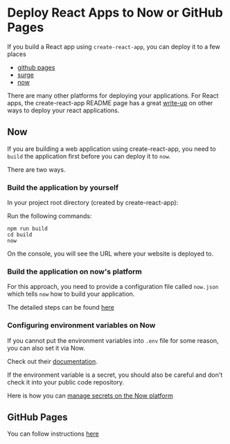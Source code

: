 # Deploy React Apps to Now or GitHub Pages

If you build a React app using `create-react-app`, you can deploy it to a few places

* [github pages](https://pages.github.com/)
* [surge](http://surge.sh/)
* [now](https://zeit.co/now)

There are many other platforms for deploying your applications. For React apps, the create-react-app README page has a great [write-up](https://github.com/facebook/create-react-app/blob/master/packages/react-scripts/template/README.md#deployment) on other ways to deploy your react applications.

## Now

If you are building a web application using create-react-app, you need to `build` the application first before you can deploy it to `now`.

There are two ways.

### Build the application by yourself 

In your project root directory (created by create-react-app):

Run the following commands:

```shell
npm run build
cd build
now
```

On the console, you will see the URL where your website is deployed to.

### Build the application on now's platform

For this approach, you need to provide a configuration file called `now.json` which tells `now` how to build your application.

The detailed steps can be found [here](https://zeit.co/docs/examples/create-react-app)

### Configuring environment variables on Now

If you cannot put the environment variables into `.env` file for some reason, you can also set it via Now.

Check out their [documentation](https://zeit.co/docs/getting-started/environment-variables).

If the environment variable is a secret, you should also be careful and don't check it into your public code repository.

Here is how you can [manage secrets on the Now platform](https://zeit.co/docs/getting-started/secrets)

## GitHub Pages

You can follow instructions [here](https://github.com/facebook/create-react-app/blob/master/packages/react-scripts/template/README.md#github-pages)

